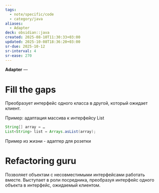 ```yaml
---
tags:
  - note/specific/code
  - category/java
aliases:
  - Adapter
deck: obsidian::java
created: 2025-08-10T11:30:33+03:00
updated: 2025-10-08T18:36:20+03:00
sr-due: 2025-10-12
sr-interval: 4
sr-ease: 270
---
```


**Adapter**
—
# Fill the gaps
Преобразует интерфейс одного класса в другой, который ожидает клиент.

Пример: адаптация массива к интерфейсу List
```java
String[] array = …
List<String> list = Arrays.asList(array);
```

Пример из жизни - адаптер для розетки

# Refactoring guru
Позволяет объектам с несовместимыми интерфейсами работать вместе. Выступает в роли посредника, преобразуя интерфейс одного объекта в интерфейс, ожидаемый клиентом.

